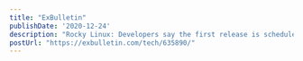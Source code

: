```yaml
---
title: "ExBulletin"
publishDate: '2020-12-24'
description: "Rocky Linux: Developers say the first release is scheduled for the second quarter of 2021"
postUrl: "https://exbulletin.com/tech/635890/"
---
```

